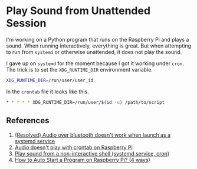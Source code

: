 # Play Sound from Unattended Session

I'm working on a Python program that runs on the Raspberry Pi and plays a sound. When running interactively, everything is great. But when attempting to run from `systemd` or otherwise unattended, it does not play the sound.

I gave up on `systemd` for the moment because I got it working under `cron`. The trick is to set the `XDG_RUNTIME_DIR` environment variable.

```bash
XDG_RUNTIME_DIR=/run/user/user_id
```

In the `crontab` file it looks like this.

```bash
* * * * * XDG_RUNTIME_DIR=/run/user/$(id -u) /path/to/script
```

## References

1. [(Resolved) Audio over bluetooth doesn't work when launch as a systemd service](https://raspberrypi.stackexchange.com/questions/145499/resolved-audio-over-bluetooth-doesnt-work-when-launch-as-a-systemd-service)
1. [Audio doesn't play with crontab on Raspberry Pi](https://stackoverflow.com/a/43436895/6146580)
1. [Play sound from a non-interactive shell (systemd service, cron)](https://wiki.archlinux.org/title/PulseAudio#Play_sound_from_a_non-interactive_shell_.28systemd_service.2C_cron.29)
1. [How to Auto Start a Program on Raspberry Pi? (4 ways)](https://raspberrytips.com/autostart-a-program-on-boot/)
